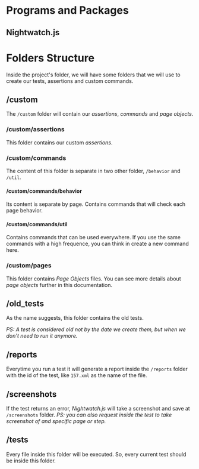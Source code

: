 # Programs and Packages

## Nightwatch.js




# Folders Structure
Inside the project's folder, we will have some folders that we will use to create our tests, assertions and custom commands.

## /custom
The `/custom` folder will contain our *assertions*, *commands* and *page objects*.

### /custom/assertions
This folder contains our custom *assertions*.

### /custom/commands
The content of this folder is separate in two other folder, `/behavior` and `/util`.

#### /custom/commands/behavior
Its content is separate by page. Contains commands that will check each page behavior.

#### /custom/commands/util
Contains commands that can be used everywhere. If you use the same commands with a high frequence, you can think in create a new command here.

### /custom/pages
This folder contains *Page Objects* files. You can see more details about *page objects* further in this documentation.

## /old_tests
As the name suggests, this folder contains the old tests.

*PS: A test is considered old not by the date we create them, but when we don't need to run it anymore.*

## /reports
Everytime you run a test it will generate a report inside the `/reports` folder with the id of the test, like `157.xml` as the name of the file.

## /screenshots
If the test returns an error, *Nightwatch.js* will take a screenshot and save at `/screenshots` folder.
*PS: you can also request inside the test to take screenshot of and specific page or step.*

## /tests
Every file inside this folder will be executed. So, every current test should be inside this folder.